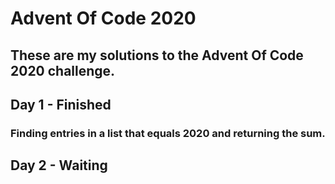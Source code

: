 # Advent Of Code 2020
## These are my solutions to the Advent Of Code 2020 challenge.

## Day 1 - Finished
### Finding entries in a list that equals 2020 and returning the sum.

## Day 2 - Waiting
